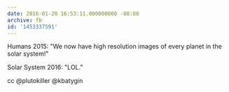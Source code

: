 ```yaml
---
date: 2016-01-20 16:53:11.000000000 -08:00
archive: fb
id: '1453337591'
---
```


Humans 2015: "We now have high resolution images of every planet in the solar system!"

Solar System 2016: "LOL."

cc @plutokiller @kbatygin
